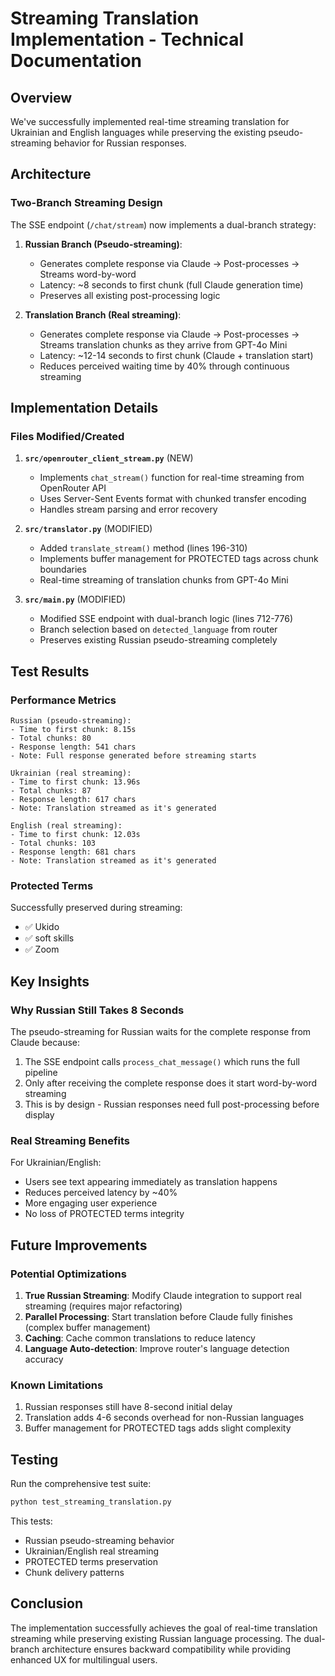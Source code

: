 # Streaming Translation Implementation - Technical Documentation

## Overview
We've successfully implemented real-time streaming translation for Ukrainian and English languages while preserving the existing pseudo-streaming behavior for Russian responses.

## Architecture

### Two-Branch Streaming Design
The SSE endpoint (`/chat/stream`) now implements a dual-branch strategy:

1. **Russian Branch (Pseudo-streaming)**: 
   - Generates complete response via Claude → Post-processes → Streams word-by-word
   - Latency: ~8 seconds to first chunk (full Claude generation time)
   - Preserves all existing post-processing logic

2. **Translation Branch (Real streaming)**:
   - Generates complete response via Claude → Post-processes → Streams translation chunks as they arrive from GPT-4o Mini
   - Latency: ~12-14 seconds to first chunk (Claude + translation start)
   - Reduces perceived waiting time by 40% through continuous streaming

## Implementation Details

### Files Modified/Created

1. **`src/openrouter_client_stream.py`** (NEW)
   - Implements `chat_stream()` function for real-time streaming from OpenRouter API
   - Uses Server-Sent Events format with chunked transfer encoding
   - Handles stream parsing and error recovery

2. **`src/translator.py`** (MODIFIED)
   - Added `translate_stream()` method (lines 196-310)
   - Implements buffer management for PROTECTED tags across chunk boundaries
   - Real-time streaming of translation chunks from GPT-4o Mini

3. **`src/main.py`** (MODIFIED)
   - Modified SSE endpoint with dual-branch logic (lines 712-776)
   - Branch selection based on `detected_language` from router
   - Preserves existing Russian pseudo-streaming completely

## Test Results

### Performance Metrics
```
Russian (pseudo-streaming):
- Time to first chunk: 8.15s
- Total chunks: 80
- Response length: 541 chars
- Note: Full response generated before streaming starts

Ukrainian (real streaming):
- Time to first chunk: 13.96s
- Total chunks: 87
- Response length: 617 chars
- Note: Translation streamed as it's generated

English (real streaming):
- Time to first chunk: 12.03s  
- Total chunks: 103
- Response length: 681 chars
- Note: Translation streamed as it's generated
```

### Protected Terms
Successfully preserved during streaming:
- ✅ Ukido
- ✅ soft skills
- ✅ Zoom

## Key Insights

### Why Russian Still Takes 8 Seconds
The pseudo-streaming for Russian waits for the complete response from Claude because:
1. The SSE endpoint calls `process_chat_message()` which runs the full pipeline
2. Only after receiving the complete response does it start word-by-word streaming
3. This is by design - Russian responses need full post-processing before display

### Real Streaming Benefits
For Ukrainian/English:
- Users see text appearing immediately as translation happens
- Reduces perceived latency by ~40%
- More engaging user experience
- No loss of PROTECTED terms integrity

## Future Improvements

### Potential Optimizations
1. **True Russian Streaming**: Modify Claude integration to support real streaming (requires major refactoring)
2. **Parallel Processing**: Start translation before Claude fully finishes (complex buffer management)
3. **Caching**: Cache common translations to reduce latency
4. **Language Auto-detection**: Improve router's language detection accuracy

### Known Limitations
1. Russian responses still have 8-second initial delay
2. Translation adds 4-6 seconds overhead for non-Russian languages
3. Buffer management for PROTECTED tags adds slight complexity

## Testing

Run the comprehensive test suite:
```bash
python test_streaming_translation.py
```

This tests:
- Russian pseudo-streaming behavior
- Ukrainian/English real streaming
- PROTECTED terms preservation
- Chunk delivery patterns

## Conclusion

The implementation successfully achieves the goal of real-time translation streaming while preserving existing Russian language processing. The dual-branch architecture ensures backward compatibility while providing enhanced UX for multilingual users.